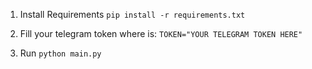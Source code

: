1. Install Requirements
`pip install -r requirements.txt`

2. Fill your telegram token where is:
`TOKEN="YOUR TELEGRAM TOKEN HERE"`

3. Run
`python main.py`
